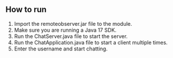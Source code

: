 ## How to run
1. Import the remoteobserver.jar file to the module.
2. Make sure you are running a Java 17 SDK.
3. Run the ChatServer.java file to start the server.
4. Run the ChatApplication.java file to start a client multiple times.
5. Enter the username and start chatting.